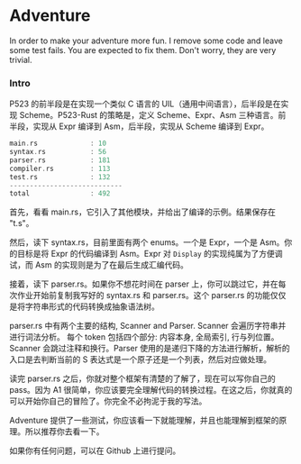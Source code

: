 # Adventure

In order to make your adventure more fun. I remove some code and leave some test fails. You are expected to fix them. Don't worry, they are very trivial.

### Intro

P523 的前半段是在实现一个类似 C 语言的 UIL（通用中间语言），后半段是在实现 Scheme。P523-Rust 的策略是，定义 Scheme、Expr、Asm 三种语言。前半段，实现从 Expr 编译到 Asm，后半段，实现从 Scheme 编译到 Expr。 

```rs
main.rs             : 10
syntax.rs           : 56
parser.rs           : 181
compiler.rs         : 113
test.rs             : 132
----------------------------
total               : 492
```


首先，看看 main.rs，它引入了其他模块，并给出了编译的示例。结果保存在 "t.s"。

然后，读下 syntax.rs，目前里面有两个 enums。一个是 Expr，一个是 Asm。你的目标是将 Expr 的代码编译到 Asm。Expr 对 `Display` 的实现纯属为了方便调试，而 Asm 的实现则是为了在最后生成汇编代码。

接着，读下 parser.rs。如果你不想花时间在 parser 上，你可以跳过它，并在每次作业开始前复制我写好的 syntax.rs 和 parser.rs。这个 parser.rs 的功能仅仅是将字符串形式的代码转换成抽象语法树。

parser.rs 中有两个主要的结构, Scanner and Parser. Scanner 会遍历字符串并进行词法分析。 每个 token 包括四个部分: 内容本身, 全局索引, 行与列位置。Scanner 会跳过注释和换行。Parser 使用的是递归下降的方法进行解析，解析的入口是去判断当前的 S 表达式是一个原子还是一个列表，然后对应做处理。

读完 parser.rs 之后，你就对整个框架有清楚的了解了，现在可以写你自己的 pass。因为 A1 很简单，你应该要完全理解代码的转换过程。在这之后，你就真的可以开始你自己的冒险了。你完全不必拘泥于我的写法。

Adventure 提供了一些测试，你应该看一下就能理解，并且也能理解到框架的原理。所以推荐你去看一下。

如果你有任何问题，可以在 Github 上进行提问。